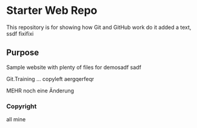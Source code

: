 # Starter Web Repo

This repository is for showing how Git and GitHub work do it
added a text, ssdf
fixifixi

## Purpose

Sample website with plenty of files for demosadf sadf

Git.Training ... copyleft
aergqerfeqr

MEHR
noch eine Änderung

### Copyright
all mine